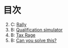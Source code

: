 # 目次

2. C: [Rally](./rally/rally.go)
3. B: [Qualification simulator](./qualificationsimulator/qualification_simulator.go)
4. B: [Tax Rage](./taxrate/tax_rate.go)
5. B: [Can you solve this?](https://atcoder.jp/contests/abc121/tasks/abc121_b)
